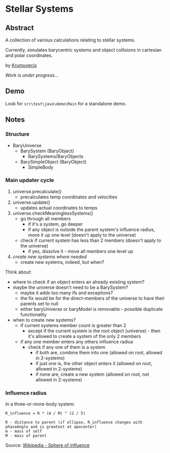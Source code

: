 # Stellar Systems

## Abstract 

A collection of various calculations relating to stellar systems.

Currently, simulates barycentric systems and object collisions in cartesian and polar coordinates.

by [Krumuvecis](https://github.com/Krumuvecis)

_Work is under progress..._

## Demo

Look for `src\test\java\demo\Main` for a standalone demo.

## Notes

### Structure

 * BaryUniverse
   * BarySystem (BaryObject)
     * BarySystems/BaryObjects
   * BarySimpleObject (BaryObject)
     * SimpleBody

### Main updater cycle

1. universe.precalculate()
   * precalculates temp coordinates and velocities
2. universe.update()
   * updates actual coordinates to temps
3. universe.checkMeaninglessSystems()
   * go through all members
     * if it's a system, go deeper
     * if any object is outside the parent system's influence radius, move it up one level (doesn't apply to the universe)
   * check if current system has less than 2 members (doesn't apply to the universe)
     * if yes, dissolve it - move all members one level up
4. _create new systems where needed_
   * create new systems, indeed, but when?

Think about:
 * where to check if an object enters an already existing system?
 * maybe the universe doesn't need to be a BarySystem?
   * maybe it adds too many ifs and exceptions?
   * the fix would be for the direct-members of the universe to have their parents set to null
   * either baryUniverse or baryModel is removable - possible duplicate functionality
 * when to create new systems?
   * if current systems member count is greater than 2
     * except if the current system is the root object (universe) - then it's allowed to create a system of the only 2 members
   * if any one member enters any others influence radius
     * check if any one of them is a system
       * if both are, combine them into one (allowed on root, allowed in 2-systems)
       * if just one is, the other object enters it (allowed on root, allowed in 2-systems)
       * if none are, create a new system (allowed on root, not allowed in 2-systems)

### Influence radius

In a three-or-more-body system:

```
R_influence = R * (m / M) ^ (2 / 5)

R - distance to parent (if ellipse, R_influence changes with phaseAngle and is greatest at apocenter)
m - mass of self
M - mass of parent
```

Source: [Wikipedia - Sphere of influence](https://en.wikipedia.org/wiki/Sphere_of_influence_(astrodynamics))